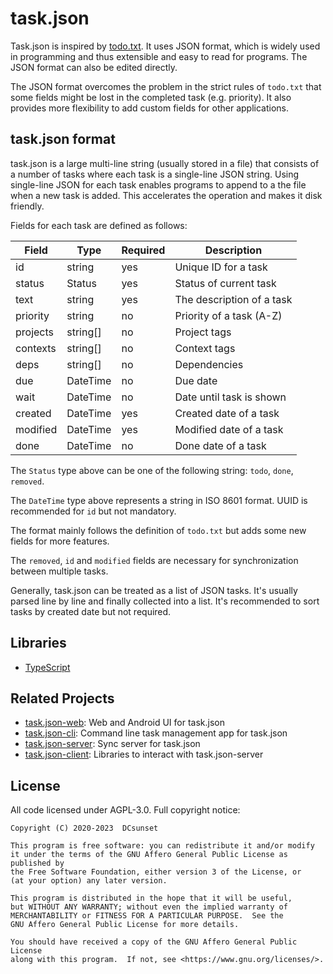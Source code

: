 # task.json

Task.json is inspired by [todo.txt](https://github.com/todotxt/todo.txt).
It uses JSON format, which is widely used in programming and thus extensible and easy to read for programs.
The JSON format can also be edited directly.

The JSON format overcomes the problem in the strict rules of `todo.txt` that some fields might be lost in the completed task (e.g. priority).
It also provides more flexibility to add custom fields for other applications.


## task.json format

task.json is a large multi-line string (usually stored in a file)
that consists of a number of tasks where each task is a single-line JSON string.
Using single-line JSON for each task enables programs to append to a the file when a new task is added.
This accelerates the operation and makes it disk friendly.

Fields for each task are defined as follows:

| Field    | Type     | Required | Description               |
| -------- | -------- | -------- | ------------------------- |
| id       | string   | yes      | Unique ID for a task      |
| status   | Status   | yes      | Status of current task    |
| text     | string   | yes      | The description of a task |
| priority | string   | no       | Priority of a task (A-Z)  |
| projects | string[] | no       | Project tags              |
| contexts | string[] | no       | Context tags              |
| deps     | string[] | no       | Dependencies              |
| due      | DateTime | no       | Due date                  |
| wait     | DateTime | no       | Date until task is shown  |
| created  | DateTime | yes      | Created date of a task    |
| modified | DateTime | yes      | Modified date of a task   |
| done     | DateTime | no       | Done date of a task       |

The `Status` type above can be one of the following string: `todo`, `done`, `removed`.

The `DateTime` type above represents a string in ISO 8601 format.
UUID is recommended for `id` but not mandatory.

The format mainly follows the definition of `todo.txt`
but adds some new fields for more features.

The `removed`, `id` and `modified` fields are necessary for synchronization between multiple tasks.

Generally, task.json can be treated as a list of JSON tasks.
It's usually parsed line by line and finally collected into a list.
It's recommended to sort tasks by created date but not required.


## Libraries

* [TypeScript](./typescript)

## Related Projects

* [task.json-web](https://github.com/DCsunset/task.json-web): Web and Android UI for task.json
* [task.json-cli](https://github.com/DCsunset/task.json-cli): Command line task management app for task.json
* [task.json-server](https://github.com/DCsunset/task.json-server): Sync server for task.json
* [task.json-client](https://github.com/DCsunset/task.json-client): Libraries to interact with task.json-server


## License

All code licensed under AGPL-3.0. Full copyright notice:

    Copyright (C) 2020-2023  DCsunset

    This program is free software: you can redistribute it and/or modify
    it under the terms of the GNU Affero General Public License as published by
    the Free Software Foundation, either version 3 of the License, or
    (at your option) any later version.

    This program is distributed in the hope that it will be useful,
    but WITHOUT ANY WARRANTY; without even the implied warranty of
    MERCHANTABILITY or FITNESS FOR A PARTICULAR PURPOSE.  See the
    GNU Affero General Public License for more details.

    You should have received a copy of the GNU Affero General Public License
    along with this program.  If not, see <https://www.gnu.org/licenses/>.
